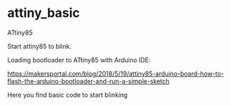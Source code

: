 # attiny_basic
ATtiny85

Start attiny85 to blink.

Loading bootloader to ATtiny85 with Arduino IDE:

https://makersportal.com/blog/2018/5/19/attiny85-arduino-board-how-to-flash-the-arduino-bootloader-and-run-a-simple-sketch

Here you find basic code to start blinking
